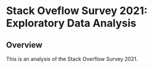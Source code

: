 # Stack Oveflow Survey 2021: Exploratory Data Analysis

## Overview
This is an analysis of the Stack Overflow Survey 2021. 